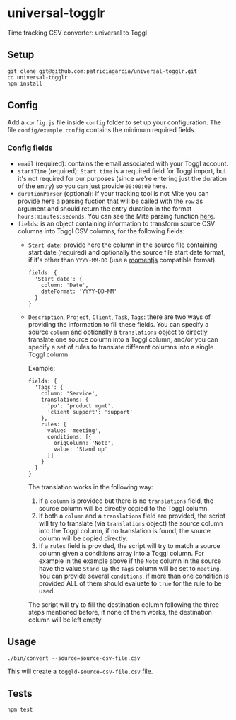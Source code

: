 # universal-togglr

Time tracking CSV converter: universal to Toggl

## Setup

```
git clone git@github.com:patriciagarcia/universal-togglr.git
cd universal-togglr
npm install
```

## Config

Add a `config.js` file inside `config` folder to set up your configuration. The file `config/example.config` contains the minimum required fields.

### Config fields

- `email` (required): contains the email associated with your Toggl account.
- `startTime` (required): `Start time` is a required field for Toggl import, but it's not required for our purposes (since we're entering just the duration of the entry) so you can just provide `00:00:00` here.
- `durationParser` (optional): if your tracking tool is not Mite you can provide here a parsing fuction that will be called with the `row` as argument and should return the entry duration in the format `hours:minutes:seconds`. You can see the Mite parsing function [here](https://github.com/patriciagarcia/universal-togglr/blob/master/lib/convert.js#L32).
- `fields`: is an object containing information to transform source CSV columns into Toggl CSV columns, for the following fields:
  - `Start date`: provide here the column in the source file containing start date (required) and optionally the source file start date format, if it's other than `YYYY-MM-DD` (use a [momentjs](http://momentjs.com/) compatible format).
     ```
     fields: {
       'Start date': {
         column: 'Date',
         dateFormat: 'YYYY-DD-MM'
       }
     }
     ```

  - `Description`, `Project`, `Client`, `Task`, `Tags`: there are two ways of providing the information to fill these fields. You can specify a source `column` and optionally a `translations` object to directly translate one source column into a Toggl column, and/or you can specify a set of rules to translate different columns into a single Toggl column.

    Example:
    ```
    fields: {
      'Tags': {
        column: 'Service',
        translations: {
          'po': 'product mgmt',
          'client support': 'support'
        },
        rules: {
          value: 'meeting',
          conditions: [{
            origColumn: 'Note',
            value: 'Stand up'
          }]
        }
      }
    }
    ```

    The translation works in the following way:
    1. If a `column` is provided but there is no `translations` field, the source column will be directly copied to the Toggl column.
    2. If both a `column` and a `translations` field are provided, the script will try to translate (via `translations` object) the source column into the Toggl column, if no translation is found, the source column will be copied directly.
    3. If a `rules` field is provided, the script will try to match a source column given a conditions array into a Toggl column. For example in the example above if the `Note` column in the source have the value `Stand Up` the `Tags` column will be set to `meeting`. You can provide several `conditions`, if more than one condition is provided ALL of them should evaluate to `true` for the rule to be used.

    The script will try to fill the destination column following the three steps mentioned before, if none of them works, the destination column will be left empty.

## Usage

```
./bin/convert --source=source-csv-file.csv
```

This will create a `toggld-source-csv-file.csv` file.

## Tests

`npm test`
